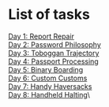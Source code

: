 # List of tasks
[Day 1: Report Repair](day1.md)\
[Day 2: Password Philosophy](day2.md)\
[Day 3: Toboggan Trajectory](day3.md)\
[Day 4: Passport Processing](day4.md)\
[Day 5: Binary Boarding](day5.md)\
[Day 6: Custom Customs](day6.md)\
[Day 7: Handy Haversacks](day7.md)\
[Day 8: Handheld Halting](day8.md)\
